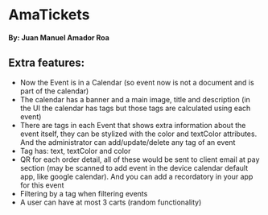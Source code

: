# AmaTickets
#### By: Juan Manuel Amador Roa


## Extra features:
- Now the Event is in a Calendar (so event now is not a document and is part of the calendar)
- The calendar has a banner and a main image, title and description (in the UI the calendar has tags but those tags are calculated using each event)
- There are tags in each Event that shows extra information about the event itself, they can be stylized with the color and textColor attributes. And the administrator can add/update/delete any tag of an event
- Tag has: text, textColor and color
- QR for each order detail, all of these would be sent to client email at pay section (may be scanned to add event in the device calendar default app, like google calendar). And you can add a recordatory in your app for this event
- Filtering by a tag when filtering events
- A user can have at most 3 carts (random functionality)
